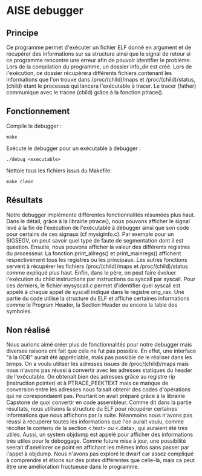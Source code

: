 # AISE debugger

## Principe

Ce programme permet d'exécuter un fichier ELF donné en argument et de récupérer des informations sur sa structure
ainsi que le signal de retour si ce programme rencontre une erreur afin de pouvoir identifier le problème.
Lors de la compilation du programme, un dossier info_dir est créé. Lors de l'exécution, ce dossier récupèrera différents
fichiers contenant les informations que l'on trouve dans /proc/(child)/maps et /proc/(child)/status, (child) étant le
processus qui lancera l'exécutable à tracer. Le tracer (father) communique avec le tracee (child) grâce à la fonction ptrace().

## Fonctionnement

Compile le debugger :
```
make
```

Exécute le debugger pour un exécutable à debugger :
```
./debug <executable>
```

Nettoie tous les fichiers issus du Makefile:
```
make clean
```

## Résultats

Notre debugger implémente différentes fonctionnalités résumées plus haut. Dans le détail, grâce à la librairie ptrace(),
nous pouvons afficher le signal levé à la fin de l'exécution de l'exécutable à debugger ainsi que son code pour certains
de ces signaux (cf mysiginfo.c). Par exemple pour un SIGSEGV, on peut savoir quel type de faute de segmentation dont
il est question. Ensuite, nous pouvons afficher la valeur des différents registres du processeur. La fonction print_allregs()
et print_mainregs() affichent respectivement tous les registres ou les principaux. Les autres fonctions servent à récupérer
les fichiers /proc/(child)/maps et /proc/(child)/status comme expliqué plus haut. Enfin, dans le père, on peut faire évoluer
l'exécution du child instructions par instructions ou syscall par syscall. Pour ces derniers, le fichier mysyscall.c permet
d'identifier quel syscall est appelé à chaque appel de syscall indiqué dans le registre orig_rax.
Une partie du code utilise la structure du ELF et affiche certaines informations comme le Program Header, la Section Header
ou encore la table des symboles.

## Non réalisé

Nous aurions aimé créer plus de fonctionnalités pour notre debugger mais diverses raisons ont fait que cela ne fut pas
possible. En effet, une interface "à la GDB" aurait été appréciable, mais pas possible de le réaliser dans les temps.
On a voulu utiliser les adresses issues de /proc/(child)/maps mais nous n'avons pas réussi à convertir avec les adresses
statiques du header de l'exécutable. On obtenait bien des adresses grâce au registre rip (instruction pointer) et à PTRACE_PEEKTEXT mais ce manque de conversion entre les adresses nous faisait obtenir des codes d'opérations qui
ne corespondaient pas. Pourtant on avait préparé grâce à la librairie Capstone de quoi convertir en code assembleur.
Comme dit dans la partie résultats, nous utilisons la structure du ELF pour récupérer certaines informations que nous affichons
par la suite. Néanmoins nous n'avons pas réussi à récupérer toutes les informations que l'on aurait voulu, comme récolter le contenu
de la section <.text> ou <.data>, qui auraient été très utiles.
Aussi, un system objdump est appelé pour afficher des informations très utiles pour le déboggage. Comme future mise à jour,
une possibilité seerait d'améliorer ce point en affichant les mêmes infos sans passer par l'appel à objdump.
Nous n'avons pas exploré le dwarf car assez compliqué à comprendre et étions sur des pistes différentes que celle-là, mais
ca peut être une amélioration fructueuse dans le programme.
